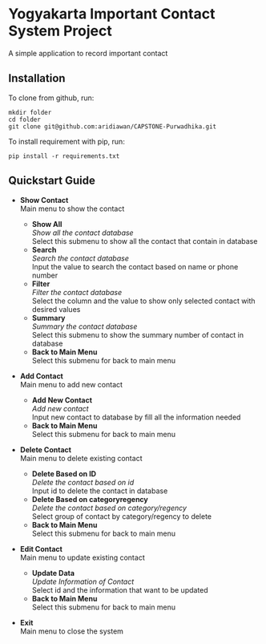 # Yogyakarta Important Contact System Project

A simple application to record important contact

## Installation

To clone from github, run:

```
mkdir folder
cd folder
git clone git@github.com:aridiawan/CAPSTONE-Purwadhika.git
```

To install requirement with pip, run:

```
pip install -r requirements.txt
```

## Quickstart Guide

* <b>Show Contact</b><br />
Main menu to show the contact<br />
  * <b>Show All</b><br />
<i>Show all the contact database</i><br />
Select this submenu to show all the contact that contain in database<br />
  * <b>Search</b><br />
<i>Search the contact database</i><br />
Input the value to search the contact based on name or phone number<br />
  * <b>Filter</b><br />
<i>Filter the contact database</i><br />
Select the column and the value to show only selected contact with desired values<br />
  * <b>Summary</b><br />
<i>Summary the contact database</i><br />
Select this submenu to show the summary number of contact in database<br />
  * <b>Back to Main Menu</b><br />
Select this submenu for back to main menu<br />

* <b>Add Contact</b><br />
Main menu to add new contact<br />
  * <b>Add New Contact</b><br />
<i>Add new contact</i><br />
Input new contact to database by fill all the information needed<br />
  * <b>Back to Main Menu</b><br />
Select this submenu for back to main menu<br />

* <b>Delete Contact</b><br />
Main menu to delete existing contact<br />
  * <b>Delete Based on ID</b><br />
<i>Delete the contact based on id</i><br />
Input id to delete the contact in database<br />
  * <b>Delete Based on categoryregency</b><br />
<i>Delete the contact based on category/regency</i><br />
Select group of contact by category/regency to delete<br />
  * <b>Back to Main Menu</b><br />
Select this submenu for back to main menu<br />

* <b>Edit Contact</b><br />
Main menu to update existing contact<br />
  * <b>Update Data</b><br />
<i>Update Information of Contact</i><br />
Select id and the information that want to be updated<br />
  * <b>Back to Main Menu</b><br />
Select this submenu for back to main menu<br />

* <b>Exit</b><br />
Main menu to close the system<br />


